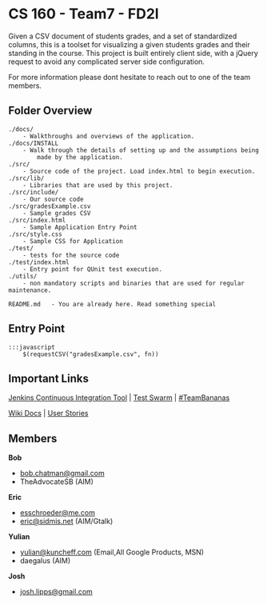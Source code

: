 # CS 160 - Team7 - FD2l
Given a CSV document of students grades, and a set of standardized columns,
this is a toolset for visualizing a given students grades and their standing
in the course. This project is built entirely client side, with a jQuery
request to avoid any complicated server side configuration.

For more information please dont hesitate to reach out to one of the team
members.

## Folder Overview

	./docs/ 		
		- Walkthroughs and overviews of the application.
	./docs/INSTALL 
		- Walk through the details of setting up and the assumptions being 
			made by the application.
	./src/  		
		- Source code of the project. Load index.html to begin execution.
	./src/lib/
		- Libraries that are used by this project.
	./src/include/
		- Our source code
	./src/gradesExample.csv
		- Sample grades CSV 
	./src/index.html
		- Sample Application Entry Point
	./src/style.css
		- Sample CSS for Application
	./test/		
		- tests for the source code 
	./test/index.html
		- Entry point for QUnit test execution.
	./utils/		
		- non mandatory scripts and binaries that are used for regular maintenance. 

	README.md   - You are already here. Read something special

## Entry Point

	:::javascript
		$(requestCSV("gradesExample.csv", fn))

## Important Links

[Jenkins Continuous Integration Tool][1] | [Test Swarm][2] | [#TeamBananas][4]

[Wiki Docs][3] | [User Stories][5]

## Members

**Bob**

* bob.chatman@gmail.com
* TheAdvocateSB (AIM)

**Eric**

* esschroeder@me.com
* eric@sidmis.net (AIM/Gtalk)

**Yulian**

* yulian@kuncheff.com (Email,All Google Products, MSN)
* daegalus (AIM)

**Josh**

* josh.lipps@gmail.com

[1]: http://kuncheff.com:82/job/fd2l/
[2]: http://kuncheff.com:81/testswarm/
[3]: https://bitbucket.org/Daegalus/fd2l/wiki
[4]: irc://irc.freenode.net/TeamBananas
[5]: https://bitbucket.org/Daegalus/fd2l/wiki/User%20Stories
